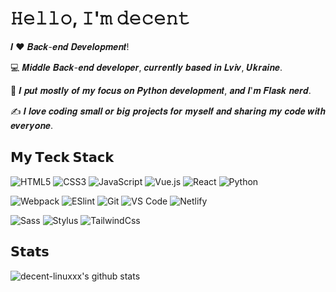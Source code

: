 # 𝙷𝚎𝚕𝚕𝚘, 𝙸'𝚖 𝚍𝚎𝚌𝚎𝚗𝚝

𝑰 ❤️ 𝑩𝒂𝒄𝒌-𝒆𝒏𝒅 𝑫𝒆𝒗𝒆𝒍𝒐𝒑𝒎𝒆𝒏𝒕!

:computer: 𝑴𝒊𝒅𝒅𝒍𝒆 𝑩𝒂𝒄𝒌-𝒆𝒏𝒅 𝒅𝒆𝒗𝒆𝒍𝒐𝒑𝒆𝒓, 𝒄𝒖𝒓𝒓𝒆𝒏𝒕𝒍𝒚 𝒃𝒂𝒔𝒆𝒅 𝒊𝒏 𝑳𝒗𝒊𝒗, 𝑼𝒌𝒓𝒂𝒊𝒏𝒆.

:vulcan_salute: 𝑰 𝒑𝒖𝒕 𝒎𝒐𝒔𝒕𝒍𝒚 𝒐𝒇 𝒎𝒚 𝒇𝒐𝒄𝒖𝒔 𝒐𝒏 𝑷𝒚𝒕𝒉𝒐𝒏 𝒅𝒆𝒗𝒆𝒍𝒐𝒑𝒎𝒆𝒏𝒕, 𝒂𝒏𝒅 𝑰'𝒎 𝑭𝒍𝒂𝒔𝒌 𝒏𝒆𝒓𝒅.

:writing_hand: 𝑰 𝒍𝒐𝒗𝒆 𝒄𝒐𝒅𝒊𝒏𝒈 𝒔𝒎𝒂𝒍𝒍 𝒐𝒓 𝒃𝒊𝒈 𝒑𝒓𝒐𝒋𝒆𝒄𝒕𝒔 𝒇𝒐𝒓 𝒎𝒚𝒔𝒆𝒍𝒇 𝒂𝒏𝒅 𝒔𝒉𝒂𝒓𝒊𝒏𝒈 𝒎𝒚 𝒄𝒐𝒅𝒆 𝒘𝒊𝒕𝒉 𝒆𝒗𝒆𝒓𝒚𝒐𝒏𝒆.

## 𝗠𝘆 𝗧𝗲𝗰𝗸 𝗦𝘁𝗮𝗰𝗸

![HTML5](https://img.shields.io/badge/-HTML5-%23E44D27?style=flat-square&logo=html5&logoColor=ffffff)
![CSS3](https://img.shields.io/badge/-CSS3-%231572B6?style=flat-square&logo=css3)
![JavaScript](https://img.shields.io/badge/-JavaScript-%23F7DF1C?style=flat-square&logo=javascript&logoColor=000000&labelColor=%23F7DF1C&color=%23FFCE5A)
![Vue.js](https://img.shields.io/badge/-Vue.js-%232c3e50?style=flat-square&logo=Vue.js)
![React](https://img.shields.io/badge/-React-%23282C34?style=flat-square&logo=react)
![Python](https://img.shields.io/badge/-Python-%23282C34?style=flat-square&logo=python)

![Webpack](https://img.shields.io/badge/-Webpack-%232C3A42?style=flat-square&logo=webpack)
![ESlint](https://img.shields.io/badge/-ESLint-%234B32C3?style=flat-square&logo=eslint)
![Git](https://img.shields.io/badge/-Git-%23F05032?style=flat-square&logo=git&logoColor=%23ffffff)
![VS Code](https://img.shields.io/badge/-VSCode-%23007ACC?style=flat-square&logo=visual-studio-code)
![Netlify](https://img.shields.io/badge/-Netlify-%2300C7B7?style=flat-square&logo=netlify&logoColor=ffffff)


![Sass](https://img.shields.io/badge/-Sass-%23CC6699?style=flat-square&logo=sass&logoColor=ffffff)
![Stylus](https://img.shields.io/badge/-Stylus-%23333333?style=flat-square&logo=stylus)
![TailwindCss](https://img.shields.io/badge/-TailwindCss-%231a202c?style=flat-square&logo=tailwind-css)

## 𝗦𝘁𝗮𝘁𝘀

![decent-linuxxx's github stats](https://github-readme-stats.vercel.app/api?username=decent-linuxxx&show_icons=true&theme=dracula)
